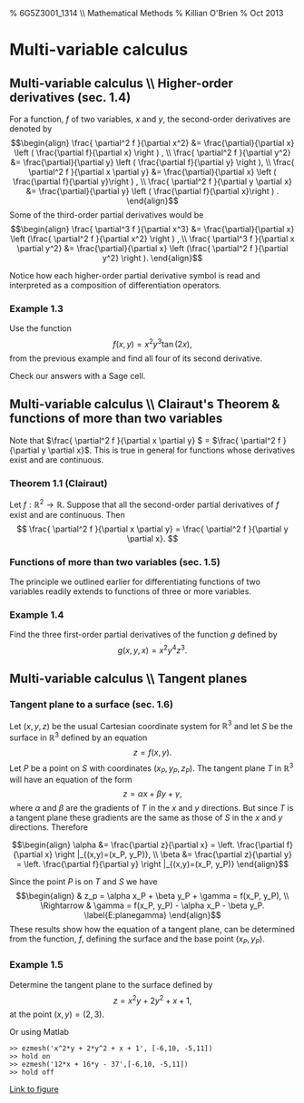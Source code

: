% 6G5Z3001_1314 \\\\ Mathematical Methods
% Killian O'Brien
% Oct 2013
# Multi-variable calculus

## Multi-variable calculus \\\\ Higher-order derivatives (sec. 1.4)

For a function, $f$ of two variables, $x$ and $y$, the second-order derivatives are denoted by 
$$\begin{align} 
\frac{ \partial^2 f }{\partial x^2} &= \frac{\partial}{\partial x} \left ( \frac{\partial f}{\partial x} \right ) , \\
\frac{ \partial^2 f }{\partial y^2} &= \frac{\partial}{\partial y} \left ( \frac{\partial f}{\partial y} \right ), \\
\frac{ \partial^2 f }{\partial x \partial y} &= \frac{\partial}{\partial x} \left ( \frac{\partial f}{\partial y}\right ) , \\
\frac{ \partial^2 f }{\partial y \partial x} &= \frac{\partial}{\partial y} \left ( \frac{\partial f}{\partial x}\right ) .
\end{align}$$
Some of the third-order partial derivatives would be
$$\begin{align}
\frac{ \partial^3 f }{\partial x^3} &= \frac{\partial}{\partial x} \left (\frac{ \partial^2 f }{\partial x^2} \right ) , \\
\frac{ \partial^3 f }{\partial x \partial y^2} &= \frac{\partial}{\partial x} \left (\frac{ \partial^2 f }{\partial y^2} \right ).
\end{align}$$

Notice how each higher-order partial derivative symbol is read and interpreted as a composition of differentiation operators. 

### Example 1.3

Use the function 
$$
f(x,y) = x^2 y^3 \tan{(2x)} ,
$$
from the previous example and find all four of its second derivative.

Check our answers with a Sage cell.
<div class="compute"><script type="text/x-sage">
var('x,y')
f(x,y) = x^2 * y^3 * tan(2*x)
diff(f,x,x)
</script></div>

## Multi-variable calculus \\\\ Clairaut's Theorem & functions of more than two variables

Note that $\frac{ \partial^2 f }{\partial x \partial y} $ = $\frac{ \partial^2 f }{\partial y \partial x}$. This is true in general for functions whose derivatives exist and are continuous.

### Theorem 1.1 (Clairaut)
Let $f: \mathbb{R}^2 \to \mathbb{R}$. Suppose that all the second-order partial derivatives of $f$ exist and are continuous. Then 
$$
\frac{ \partial^2 f }{\partial x \partial y} = \frac{ \partial^2 f }{\partial y \partial x}.
$$

### Functions of more than two variables (sec. 1.5)

The principle we outlined earlier for differentiating functions of two variables readily extends to functions of three or more variables. 

### Example 1.4
Find the three first-order partial derivatives of the function $g$ defined by 
$$
g(x,y,x) = x^2 y^4 z^3 .
$$

<div class="compute"><script type="text/x-sage">
var('x,y,z')
g(x,y,z) = x^2 * y^4 * z^3
show(diff(g,z))
</script></div>

## Multi-variable calculus \\\\ Tangent planes

### Tangent plane to a surface (sec. 1.6)

Let $(x,y,z)$ be the usual Cartesian coordinate system for $\mathbb{R}^3$ and let $S$ be the surface in $\mathbb{R}^3$ defined by an equation 
$$
z = f(x,y).
$$
Let $P$ be a point on $S$ with coordinates $(x_P, y_P, z_P)$. The tangent plane $T$ in $\mathbb{R}^3$ will have  an equation of the form 
$$
z = \alpha x + \beta y + \gamma \label{E:plane}, 
$$
where $\alpha$ and $\beta$ are the gradients of $T$ in the $x$ and $y$ directions. But since $T$ is a tangent plane these gradients are the same as those of $S$ in the $x$ and $y$ directions. Therefore

$$\begin{align}
\alpha &= \frac{\partial z}{\partial x} = \left. \frac{\partial f}{\partial x} \right |_{(x,y)=(x_P, y_P)}, \\
\beta &= \frac{\partial z}{\partial y} = \left. \frac{\partial f}{\partial y} \right |_{(x,y)=(x_P, y_P)} 
\end{align}$$

Since the point $P$ is on $T$ and $S$ we have 
$$\begin{align}
& z_p = \alpha  x_P + \beta y_P + \gamma = f(x_P, y_P), \\
\Rightarrow & \gamma = f(x_P, y_P) - \alpha x_P - \beta y_P. \label{E:planegamma}
\end{align}$$
These results show how the equation of a tangent plane, can be determined from the function, $f$, defining the surface and the base point $(x_P, y_P)$. 

### Example 1.5

Determine the tangent plane to the surface defined by
$$
z = x^2 y + 2y^2 + x + 1 ,
$$
at the point $(x,y)=(2,3)$.

<div class="compute"><script type="text/x-sage">
f(x,y)=x^2 * y + 2*y^2 + x + 1 ;
p=plot3d(f(x,y), (x, -10, 14), (y, -10, 16), opacity=0.8)
q=plot3d(12 * x + 16 * y - 37, (x, -10, 14), (y, -10, 16), color='red', opacity=0.8)

show(p+q)
</script></div>

Or using Matlab

~~~~
>> ezmesh('x^2*y + 2*y^2 + x + 1', [-6,10, -5,11])
>> hold on
>> ezmesh('12*x + 16*y - 37',[-6,10, -5,11])
>> hold off
~~~~

[Link to figure](https://www.dropbox.com/s/chetxze80whyni8/tangent-plane.jpg)
















 
 
 
 
 
 
 
 
 
 
 
 
 
 
 
 
 
 
 
 <!--- 
 <div class="compute"><script type="text/x-sage"><div class="compute"><script type="text/x-sage">
@interact
def tline(ep=slider(0.0001,4,0.1,0)):
          p=plot(sin(x), (x, 0, 2*pi));
          a=pi/2;
          u=a+ep;
          slope=(sin(u)-sin(a))/(u-a);
          q=plot(slope*(x-pi/2)+sin(pi/2), (x,0,2*pi), color='red');
          (p+q).show();
</script></div> </script></div> 


[`cloud.sagemath.com`](https://cloud.sagemath.com).
 --->
